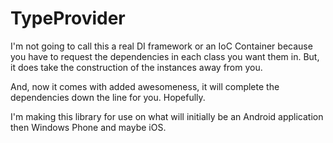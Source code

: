 TypeProvider
=============

I'm not going to call this a real DI framework or an IoC Container because you have to request the dependencies in each class you want them in. But, it does take the construction of the instances away from you. 

And, now it comes with added awesomeness, it will complete the dependencies down the line for you. Hopefully.

I'm making this library for use on what will initially be an Android application then Windows Phone and maybe iOS. 
